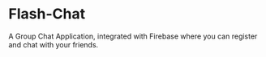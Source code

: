 # Flash-Chat
A Group Chat Application, integrated with Firebase where you can register and chat with your friends.
